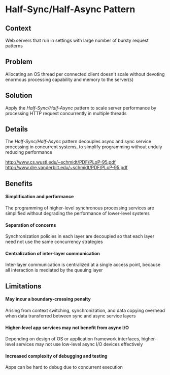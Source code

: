 # Half-Sync/Half-Async Pattern

## Context
Web servers that run in settings with large number of bursty request patterns

## Problem
Allocating an OS thread per connected client doesn't scale without devoting enormous processing capability and memory to the server(s)

## Solution
Apply the _Half-Sync/Half-Async_ pattern to scale server performance by processing HTTP request concurrently in multiple threads

## Details
The _Half-Sync/Half-Async_ pattern decouples async and sync service processing in concurrent systems, to simplify programming without unduly reducing performance

http://www.cs.wustl.edu/~schmidt/PDF/PLoP-95.pdf
http://www.dre.vanderbilt.edu/~schmidt/PDF/PLoP-95.pdf

## Benefits
#### Simplification and performance
The programming of higher-level synchronous processing services are simplified without degrading the performance of lower-level systems

#### Separation of concerns
Synchronization policies in each layer are decoupled so that each layer need not use the same concurrency strategies

#### Centralization of inter-layer communication
Inter-layer communication is centralized at a single access point, because all interaction is mediated by the queuing layer

## Limitations
#### May incur a boundary-crossing penalty
Arising from context switching, synchronization, and data copying overhead when data transferred between sync and async service layers

#### Higher-level app services may not benefit from async I/O
Depending on design of OS or application framework interfaces, higher-level services may not use low-level async I/O devices effectively

#### Increased complexity of debugging and testing
Apps can be hard to debug due to concurrent execution
